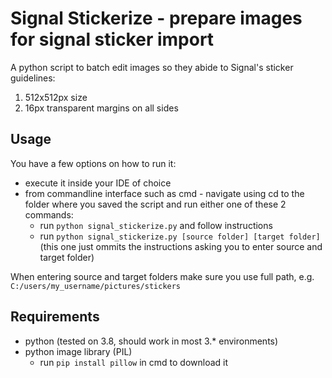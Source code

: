 # Signal Stickerize - prepare images for signal sticker import

A python script to batch edit images so they abide to Signal's sticker guidelines:
1. 512x512px size
1. 16px transparent margins on all sides

## Usage
You have a few options on how to run it:
  * execute it inside your IDE of choice
  * from commandline interface such as cmd - navigate using cd to the folder where you saved the script and run either one of these 2 commands:
    * run ```python signal_stickerize.py``` and follow instructions
    * run ```python signal_stickerize.py [source folder] [target folder]``` (this one just ommits the instructions asking you to enter source and target folder)

When entering source and target folders make sure you use full path, e.g. ```C:/users/my_username/pictures/stickers```
    
## Requirements
* python (tested on 3.8, should work in most 3.* environments) 
* python image library (PIL)
  * run ```pip install pillow``` in cmd to download it
